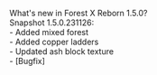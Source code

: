 What's new in Forest X Reborn 1.5.0?<br />
Snapshot 1.5.0.231126:
<br /> - Added mixed forest
<br /> - Added copper ladders
<br /> - Updated ash block texture
<br /> - [Bugfix] 